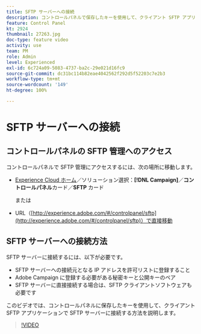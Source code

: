 ```yaml
---
title: SFTP サーバーへの接続
description: コントロールパネルで保存したキーを使用して、クライアント SFTP アプリケーションで SFTP サーバーに接続する方法を説明します。
feature: Control Panel
kt: 2924
thumbnail: 27263.jpg
doc-type: feature video
activity: use
team: PM
role: Admin
level: Experienced
exl-id: 6c724a09-5083-4737-ba2c-29e021d16fc9
source-git-commit: dc31bc114b82eae4042562f292d5f52203c7e2b3
workflow-type: tm+mt
source-wordcount: '149'
ht-degree: 100%

---
```


# SFTP サーバーへの接続

## コントロールパネルの SFTP 管理へのアクセス

コントロールパネルで SFTP 管理にアクセスするには、次の場所に移動します。

* [Experience Cloud ホーム](https://experience.adobe.com/#/home)／ソリューション選択：**[!DNL Campaign]**／**コントロールパネル**&#x200B;カード／**SFTP** カード

   または
* URL（[http://experience.adobe.com/#/controlpanel/sftp](http://experience.adobe.com/#/controlpanel/sftp)）で直接移動

## SFTP サーバーへの接続方法

SFTP サーバーに接続するには、以下が必要です。

* SFTP サーバーへの接続元となる IP アドレスを許可リストに登録すること
* Adobe Campaign に登録する必要がある秘密キーと公開キーのペア
* SFTP サーバーに直接接続する場合は、SFTP クライアントソフトウェアも必要です

このビデオでは、コントロールパネルに保存したキーを使用して、クライアント SFTP アプリケーションで SFTP サーバーに接続する方法を説明します。

>[!VIDEO](https://video.tv.adobe.com/v/27263?quality=12)
